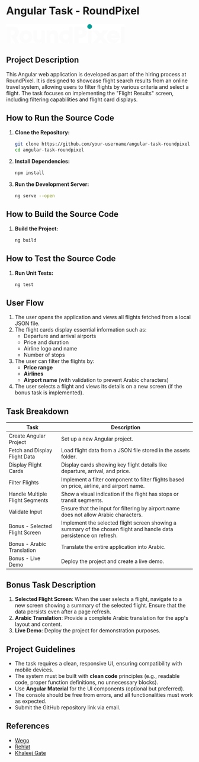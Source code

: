 # Angular Task - RoundPixel

![RoundPixel Logo](./src/assets/svgs/logo.svg)

## Project Description

This Angular web application is developed as part of the hiring process at RoundPixel. It is designed to showcase flight search results from an online travel system, allowing users to filter flights by various criteria and select a flight. The task focuses on implementing the "Flight Results" screen, including filtering capabilities and flight card displays.

## How to Run the Source Code

1. **Clone the Repository:**

   ```bash
   git clone https://github.com/your-username/angular-task-roundpixel
   cd angular-task-roundpixel
   ```

2. **Install Dependencies:**

   ```bash
   npm install
   ```

3. **Run the Development Server:**
   ```bash
   ng serve --open
   ```

## How to Build the Source Code

1. **Build the Project:**
   ```bash
   ng build
   ```

## How to Test the Source Code

1. **Run Unit Tests:**
   ```bash
   ng test
   ```

## User Flow

1. The user opens the application and views all flights fetched from a local JSON file.
2. The flight cards display essential information such as:
   - Departure and arrival airports
   - Price and duration
   - Airline logo and name
   - Number of stops
3. The user can filter the flights by:
   - **Price range**
   - **Airlines**
   - **Airport name** (with validation to prevent Arabic characters)
4. The user selects a flight and views its details on a new screen (if the bonus task is implemented).

## Task Breakdown

| Task                            | Description                                                                                                         |
| ------------------------------- | ------------------------------------------------------------------------------------------------------------------- |
| Create Angular Project          | Set up a new Angular project.                                                                                       |
| Fetch and Display Flight Data   | Load flight data from a JSON file stored in the assets folder.                                                      |
| Display Flight Cards            | Display cards showing key flight details like departure, arrival, and price.                                        |
| Filter Flights                  | Implement a filter component to filter flights based on price, airline, and airport name.                           |
| Handle Multiple Flight Segments | Show a visual indication if the flight has stops or transit segments.                                               |
| Validate Input                  | Ensure that the input for filtering by airport name does not allow Arabic characters.                               |
| Bonus - Selected Flight Screen  | Implement the selected flight screen showing a summary of the chosen flight and handle data persistence on refresh. |
| Bonus - Arabic Translation      | Translate the entire application into Arabic.                                                                       |
| Bonus - Live Demo               | Deploy the project and create a live demo.                                                                          |

## Bonus Task Description

1. **Selected Flight Screen**: When the user selects a flight, navigate to a new screen showing a summary of the selected flight. Ensure that the data persists even after a page refresh.
2. **Arabic Translation**: Provide a complete Arabic translation for the app's layout and content.
3. **Live Demo**: Deploy the project for demonstration purposes.

## Project Guidelines

- The task requires a clean, responsive UI, ensuring compatibility with mobile devices.
- The system must be built with **clean code** principles (e.g., readable code, proper function definitions, no unnecessary blocks).
- Use **Angular Material** for the UI components (optional but preferred).
- The console should be free from errors, and all functionalities must work as expected.
- Submit the GitHub repository link via email.

## References

- [Wego](https://eg.wego.com/en)
- [Rehlat](https://www.rehlat.com.eg/en)
- [Khaleej Gate](https://khaleejgate.com/home)
